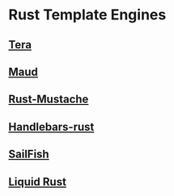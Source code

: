 # Rust Template Engines

## [Tera](https://github.com/Keats/tera)

## [Maud](https://github.com/lambda-fairy/maud)

## [Rust-Mustache](https://github.com/nickel-org/rust-mustache)

## [Handlebars-rust](https://github.com/sunng87/handlebars-rust)

## [SailFish](https://github.com/rust-sailfish/sailfish)

## [Liquid Rust](https://github.com/cobalt-org/liquid-rust)
